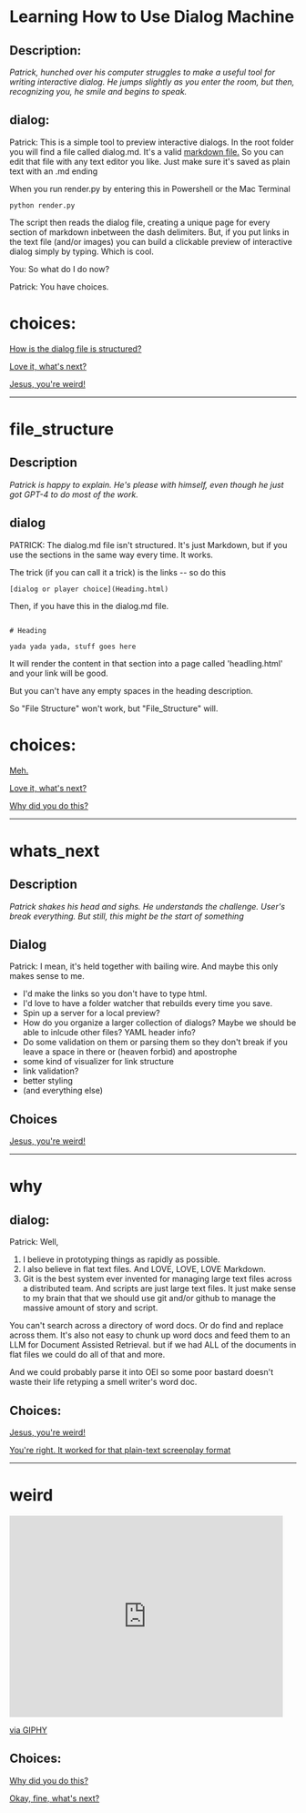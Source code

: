 
# Learning How to Use Dialog Machine

## Description:

*Patrick, hunched over his computer struggles to make a useful tool for writing interactive dialog. He jumps slightly as you enter the room, but then, recognizing you, he smile and begins to speak.*


## dialog:

Patrick: This is a simple tool to preview interactive dialogs. In the root folder you will find a file called dialog.md. It's a valid [markdown file.](https://www.markdownguide.org/cheat-sheet/)  So you can edit that file with any text editor you like. Just make sure it's saved as plain text  with an .md ending

When you run render.py by entering this in Powershell or the Mac Terminal

`python render.py`

The script then reads the dialog file, creating a unique page for every section of markdown inbetween the dash delimiters. But, if you put links in the text file (and/or images) you can build a clickable preview of interactive dialog simply by typing. Which is cool.

You: So what do I do now?

Patrick: You have choices.


# choices:

[How is the dialog file is structured?](file_structure.html)

[Love it, what's next?](whats_next.html)

[Jesus, you're weird!](weird.html)


---

# file_structure

## Description

*Patrick is happy to explain. He's please with himself, even though he just got GPT-4 to do most of the work.*

## dialog

PATRICK: The dialog.md file isn't structured. It's just Markdown, but if you use the sections in the same way every time. It works. 

The trick (if you can call it a trick) is the links -- so do this

 ` [dialog or player choice](Heading.html) `

Then, if you have this in the dialog.md file. 

```

# Heading

yada yada yada, stuff goes here

```

It will render the content in that section into a page called 'headling.html' and your link will be good. 

But you can't have any empty spaces in the heading description. 

So "File Structure" won't work, but "File_Structure" will. 

# choices:

[Meh.](https://meh.com/)

[Love it, what's next?](what's_next.html)

[Why did you do this?](why.html)

---

# whats_next

## Description

*Patrick shakes his head and sighs. He understands the challenge. User's break everything. But still, this might be the start of something*

## Dialog

Patrick: I mean, it's held together with bailing wire. And maybe this only makes sense to me. 

- I'd make the links so you don't have to type html. 
- I'd love to have a folder watcher that rebuilds every time you save. 
- Spin up a server for a local preview? 
- How do you organize a larger collection of dialogs? Maybe we should be able to inlcude other files? YAML header info? 
- Do some validation on them or parsing them so they don't break if you leave a space in there or (heaven forbid) and apostrophe
- some kind of visualizer for link structure
- link validation?
- better styling
- (and everything else)


## Choices

[Jesus, you're weird!](weird.html)

---

# why



## dialog:

Patrick: Well, 

1. I believe in prototyping things as rapidly as possible. 
2. I also believe in flat text files. And LOVE, LOVE, LOVE Markdown.
3. Git is the best system ever invented for managing large text files across a distributed team. And scripts are just large text files. It just make sense to my brain that that we should use git and/or github to manage the massive amount of story and script. 

You can't search across a directory of word docs. Or do find and replace across them. It's also not easy to chunk up word docs and feed them to an LLM for Document Assisted Retrieval. but if we had ALL of the documents in flat files we could do all of that and more. 

And we could probably parse it into OEI so some poor bastard doesn't waste their life retyping a smell writer's word doc. 

## Choices:

[Jesus, you're weird!](weird.html)

[You're right. It worked for that plain-text screenplay format](https://fountain.io/)


---

# weird

<iframe src="https://giphy.com/embed/TL6poLzwbHuF2" width="480" height="354" frameBorder="0" class="giphy-embed" allowFullScreen></iframe><p><a href="https://giphy.com/gifs/big-dude-jeff-TL6poLzwbHuF2">via GIPHY</a></p>

## Choices:

[Why did you do this?](why.html)

[Okay, fine, what's next?](whats_next.html)

